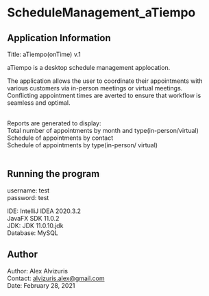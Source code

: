 # ScheduleManagement_aTiempo

## Application Information

Title: aTiempo(onTime) v.1

aTiempo is a desktop schedule management applocation.<br>

The application allows the user to coordinate their appointments with various customers via in-person meetings or virtual meetings.<br>
Conflicting appointment times are averted to ensure that workflow is seamless and optimal.<br><br>

Reports are generated to display:<br>
Total number of appointments by month and type(in-person/virtual)<br>
Schedule of appointments by contact<br>
Schedule of appointments by type(in-person/ virtual)<br><br>

## Running the program

username: test<br>
password: test<bt><br>

IDE: IntelliJ IDEA 2020.3.2<br>
JavaFX SDK 11.0.2<br>
JDK: JDK 11.0.10.jdk<br>
Database: MySQL<br>

## Author

Author: Alex Alvizuris<br>
Contact: alvizuris.alex@gmail.com<br>
Date: February 28, 2021
